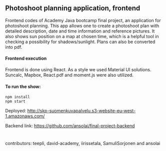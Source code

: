 ## Photoshoot planning application, frontend
Frontend codes of Academy Java bootcamp final project, an application for photoshoot planning. This app allows one to create a photoshoot plan with detailed description, date and time information and reference pictures. It also shows sun position on a map at chosen time, which is a helpful tool in checking a possibility for shadows/sunlight. Plans can also be converted into pdf.

#### Frontend execution
Frontend is done using React. As a style we used Material UI solutions. Suncalc, Mapbox, React.pdf and moment.js were also utilized.

#### To run the show:
```
npm install
npm start
```

Deployed: http://skp-suomenkuvapalvelu.s3-website-eu-west-1.amazonaws.com/

Backend link: https://github.com/ansolai/final-project-backend
#
contributors: teepli, david-academy, iirissetala, SamuliSorjonen and ansolai
#
